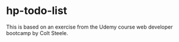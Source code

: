 # hp-todo-list
 This is based on an exercise from the Udemy course web developer bootcamp by Colt Steele.
